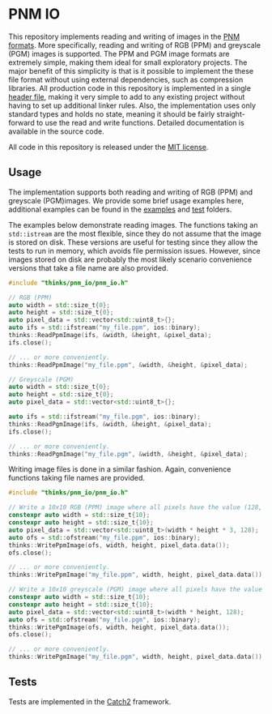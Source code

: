 # PNM IO
This repository implements reading and writing of images in the [PNM formats](https://en.wikipedia.org/wiki/Netpbm_format). More specifically, reading and writing of RGB (PPM) and greyscale (PGM) images is supported. The PPM and PGM image formats are extremely simple, making them ideal for small exploratory projects. The major benefit of this simplicity is that is it possible to implement the these file format without using external dependencies, such as compression libraries. All production code in this repository is implemented in a single [header file](https://github.com/thinks/ppm-io/blob/master/include/thinks/pnm_io/pnm_io.h), making it very simple to add to any existing project without having to set up additional linker rules. Also, the implementation uses only standard types and holds no state, meaning it should be fairly straight-forward to use the read and write functions. Detailed documentation is available in the source code.

All code in this repository is released under the [MIT license](https://en.wikipedia.org/wiki/MIT_License).

## Usage
The implementation supports both reading and writing of RGB (PPM) and greyscale (PGM)images. We provide some brief usage examples here, additional examples can be found in the [examples](https://github.com/thinks/ppm-io/blob/master/examples/) and [test](https://github.com/thinks/ppm-io/blob/master/test/) folders.

The examples below demonstrate reading images. The functions taking an `std::istream` are the most flexible, since they do not assume that the image is stored on disk. These versions are useful for testing since they allow the tests to run in memory, which avoids file permission issues. However, since images stored on disk are probably the most likely scenario convenience versions that take a file name are also provided.
```cpp
#include "thinks/pnm_io/pnm_io.h"

// RGB (PPM)
auto width = std::size_t{0};
auto height = std::size_t{0};
auto pixel_data = std::vector<std::uint8_t>{};
auto ifs = std::ifstream("my_file.ppm", ios::binary);
thinks::ReadPpmImage(ifs, &width, &height, &pixel_data);
ifs.close();

// ... or more conveniently.
thinks::ReadPpmImage("my_file.ppm", &width, &height, &pixel_data);

// Greyscale (PGM)
auto width = std::size_t{0};
auto height = std::size_t{0};
auto pixel_data = std::vector<std::uint8_t>{};

auto ifs = std::ifstream("my_file.pgm", ios::binary);
thinks::ReadPgmImage(ifs, &width, &height, &pixel_data);
ifs.close();

// ... or more conveniently.
thinks::ReadPgmImage("my_file.pgm", &width, &height, &pixel_data);
```
Writing image files is done in a similar fashion. Again, convenience functions taking file names are provided. 
```cpp
#include "thinks/pnm_io/pnm_io.h"

// Write a 10x10 RGB (PPM) image where all pixels have the value (128, 128, 128).
constexpr auto width = std::size_t{10};
constexpr auto height = std::size_t{10};
auto pixel_data = std::vector<std::uint8_t>(width * height * 3, 128);
auto ofs = std::ofstream("my_file.ppm", ios::binary);
thinks::WritePpmImage(ofs, width, height, pixel_data.data());
ofs.close();

// ... or more conveniently.
thinks::WritePpmImage("my_file.ppm", width, height, pixel_data.data());

// Write a 10x10 greyscale (PGM) image where all pixels have the value 128.
constexpr auto width = std::size_t{10};
constexpr auto height = std::size_t{10};
auto pixel_data = std::vector<std::uint8_t>(width * height, 128);
auto ofs = std::ofstream("my_file.pgm", ios::binary);
thinks::WritePgmImage(ofs, width, height, pixel_data.data());
ofs.close();

// ... or more conveniently.
thinks::WritePgmImage("my_file.pgm", width, height, pixel_data.data());
```

## Tests
Tests are implemented in the [Catch2](https://github.com/catchorg/Catch2) framework.
